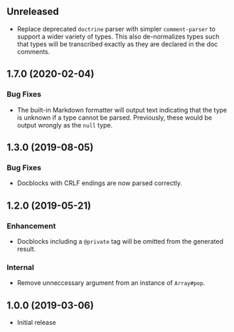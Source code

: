 <!-- Learn how to maintain this file at https://github.com/WordPress/gutenberg/tree/HEAD/packages#maintaining-changelogs. -->

## Unreleased

- Replace deprecated `doctrine` parser with simpler `comment-parser` to support a wider variety of types. This also de-normalizes types such that types will be transcribed exactly as they are declared in the doc comments.

## 1.7.0 (2020-02-04)

### Bug Fixes

- The built-in Markdown formatter will output text indicating that the type is unknown if a type cannot be parsed. Previously, these would be output wrongly as the `null` type.

## 1.3.0 (2019-08-05)

### Bug Fixes

- Docblocks with CRLF endings are now parsed correctly.

## 1.2.0 (2019-05-21)

### Enhancement

- Docblocks including a `@private` tag will be omitted from the generated result.

### Internal

- Remove unneccessary argument from an instance of `Array#pop`.

## 1.0.0 (2019-03-06)

- Initial release
